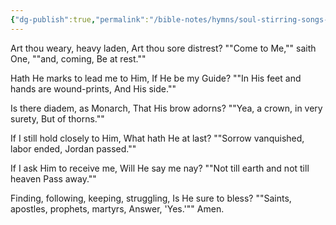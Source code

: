 ```yaml
---
{"dg-publish":true,"permalink":"/bible-notes/hymns/soul-stirring-songs-and-hymns/art-thou-weary-art-thou-languid/","title":"Art Thou Weary, Art Thou Languid?"}
---
```



Art thou weary, heavy laden,
Art thou sore distrest?
""Come to Me,"" saith One, ""and, coming,
Be at rest.""

Hath He marks to lead me to Him,
If He be my Guide?
""In His feet and hands are wound-prints,
And His side.""

Is there diadem, as Monarch,
That His brow adorns?
""Yea, a crown, in very surety,
But of thorns.""

If I still hold closely to Him,
What hath He at last?
""Sorrow vanquished, labor ended,
Jordan passed.""

If I ask Him to receive me,
Will He say me nay?
""Not till earth and not till heaven
Pass away.""

Finding, following, keeping, struggling,
Is He sure to bless?
""Saints, apostles, prophets, martyrs,
Answer, 'Yes.'""
Amen.